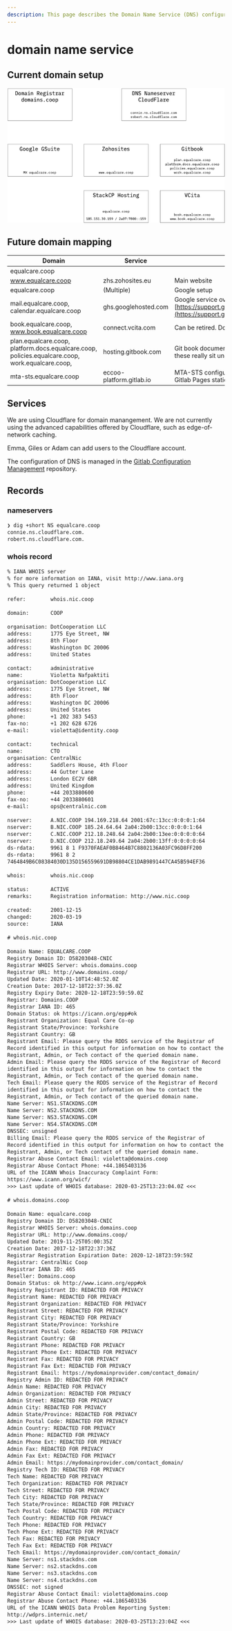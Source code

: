 ```yaml
---
description: This page describes the Domain Name Service (DNS) configuration.
---
```


# domain name service

## Current domain setup

![Current domain structure](<../.gitbook/assets/Domain V2.png>)

## Future domain mapping

| Domain                                                                                            | Service                  | Comments                                                                                                             |
| ------------------------------------------------------------------------------------------------- | ------------------------ | -------------------------------------------------------------------------------------------------------------------- |
| equalcare.coop                                                                                    |                          |                                                                                                                      |
| www.equalcare.coop                                                                                | zhs.zohosites.eu         | Main website                                                                                                         |
| equalcare.coop                                                                                    | (Multiple)               | Google setup                                                                                                         |
| mail.equalcare.coop, calendar.equalcare.coop                                                      | ghs.googlehosted.com     | Google service overrides. See [https://support.google.com/a/answer/53340](https://support.google.com/a/answer/53340) |
| book.equalcare.coop, www.book.equalcare.coop                                                      | connect.vcita.com        | Can be retired. Does not work                                                                                        |
| plan.equalcare.coop, platform.docs.equalcare.coop, policies.equalcare.coop, work.equalcare.coop,  | hosting.gitbook.com      | Git book documentation. Should some/all of these really sit under the docs subdomain?                                |
| mta-sts.equalcare.coop                                                                            | eccoo-platform.gitlab.io | MTA-STS configuration file. Hosted as a Gitlab Pages static site.                                                    |

## Services

We are using Cloudflare for domain manangement. We are not currently using the advanced capabilities offered by Cloudflare, such as edge-of-network caching.

Emma, Giles or Adam can add users to the Cloudflare account.

The configuration of DNS is managed in the [Gitlab Configuration Management](https://gitlab.com/eccoo-platform/infrastructure/configuration-management) repository.

## Records

### nameservers

```
❯ dig +short NS equalcare.coop
connie.ns.cloudflare.com.
robert.ns.cloudflare.com.
```

### whois record

```
% IANA WHOIS server
% for more information on IANA, visit http://www.iana.org
% This query returned 1 object

refer:        whois.nic.coop

domain:       COOP

organisation: DotCooperation LLC
address:      1775 Eye Street, NW
address:      8th Floor
address:      Washington DC 20006
address:      United States

contact:      administrative
name:         Violetta Nafpaktiti
organisation: DotCooperation LLC
address:      1775 Eye Street, NW
address:      8th Floor
address:      Washington DC 20006
address:      United States
phone:        +1 202 383 5453
fax-no:       +1 202 628 6726
e-mail:       violetta@identity.coop

contact:      technical
name:         CTO
organisation: CentralNic
address:      Saddlers House, 4th Floor
address:      44 Gutter Lane
address:      London EC2V 6BR
address:      United Kingdom
phone:        +44 2033880600
fax-no:       +44 2033880601
e-mail:       ops@centralnic.com

nserver:      A.NIC.COOP 194.169.218.64 2001:67c:13cc:0:0:0:1:64
nserver:      B.NIC.COOP 185.24.64.64 2a04:2b00:13cc:0:0:0:1:64
nserver:      C.NIC.COOP 212.18.248.64 2a04:2b00:13ee:0:0:0:0:64
nserver:      D.NIC.COOP 212.18.249.64 2a04:2b00:13ff:0:0:0:0:64
ds-rdata:     9961 8 1 F9370FAEAF0B8464B7C8802136A03FC96D8FF200
ds-rdata:     9961 8 2 7464849B6C08384030D135D156559691DB98804CE1DAB9891447CA45B594EF36

whois:        whois.nic.coop

status:       ACTIVE
remarks:      Registration information: http://www.nic.coop

created:      2001-12-15
changed:      2020-03-19
source:       IANA

# whois.nic.coop

Domain Name: EQUALCARE.COOP
Registry Domain ID: D58203048-CNIC
Registrar WHOIS Server: whois.domains.coop
Registrar URL: http://www.domains.coop/
Updated Date: 2020-01-10T14:48:52.0Z
Creation Date: 2017-12-18T22:37:36.0Z
Registry Expiry Date: 2020-12-18T23:59:59.0Z
Registrar: Domains.COOP
Registrar IANA ID: 465
Domain Status: ok https://icann.org/epp#ok
Registrant Organization: Equal Care Co-op
Registrant State/Province: Yorkshire
Registrant Country: GB
Registrant Email: Please query the RDDS service of the Registrar of Record identified in this output for information on how to contact the Registrant, Admin, or Tech contact of the queried domain name.
Admin Email: Please query the RDDS service of the Registrar of Record identified in this output for information on how to contact the Registrant, Admin, or Tech contact of the queried domain name.
Tech Email: Please query the RDDS service of the Registrar of Record identified in this output for information on how to contact the Registrant, Admin, or Tech contact of the queried domain name.
Name Server: NS1.STACKDNS.COM
Name Server: NS2.STACKDNS.COM
Name Server: NS3.STACKDNS.COM
Name Server: NS4.STACKDNS.COM
DNSSEC: unsigned
Billing Email: Please query the RDDS service of the Registrar of Record identified in this output for information on how to contact the Registrant, Admin, or Tech contact of the queried domain name.
Registrar Abuse Contact Email: violetta@domains.coop
Registrar Abuse Contact Phone: +44.1865403136
URL of the ICANN Whois Inaccuracy Complaint Form: https://www.icann.org/wicf/
>>> Last update of WHOIS database: 2020-03-25T13:23:04.0Z <<<

# whois.domains.coop

Domain Name: equalcare.coop
Registry Domain ID: D58203048-CNIC
Registrar WHOIS Server: whois.domains.coop
Registrar URL: http://www.domains.coop/
Updated Date: 2019-11-25T05:00:35Z
Creation Date: 2017-12-18T22:37:36Z
Registrar Registration Expiration Date: 2020-12-18T23:59:59Z
Registrar: CentralNic Coop
Registrar IANA ID: 465
Reseller: Domains.coop
Domain Status: ok http://www.icann.org/epp#ok
Registry Registrant ID: REDACTED FOR PRIVACY
Registrant Name: REDACTED FOR PRIVACY
Registrant Organization: REDACTED FOR PRIVACY
Registrant Street: REDACTED FOR PRIVACY
Registrant City: REDACTED FOR PRIVACY
Registrant State/Province: Yorkshire
Registrant Postal Code: REDACTED FOR PRIVACY
Registrant Country: GB
Registrant Phone: REDACTED FOR PRIVACY
Registrant Phone Ext: REDACTED FOR PRIVACY
Registrant Fax: REDACTED FOR PRIVACY
Registrant Fax Ext: REDACTED FOR PRIVACY
Registrant Email: https://mydomainprovider.com/contact_domain/
Registry Admin ID: REDACTED FOR PRIVACY
Admin Name: REDACTED FOR PRIVACY
Admin Organization: REDACTED FOR PRIVACY
Admin Street: REDACTED FOR PRIVACY
Admin City: REDACTED FOR PRIVACY
Admin State/Province: REDACTED FOR PRIVACY
Admin Postal Code: REDACTED FOR PRIVACY
Admin Country: REDACTED FOR PRIVACY
Admin Phone: REDACTED FOR PRIVACY
Admin Phone Ext: REDACTED FOR PRIVACY
Admin Fax: REDACTED FOR PRIVACY
Admin Fax Ext: REDACTED FOR PRIVACY
Admin Email: https://mydomainprovider.com/contact_domain/
Registry Tech ID: REDACTED FOR PRIVACY
Tech Name: REDACTED FOR PRIVACY
Tech Organization: REDACTED FOR PRIVACY
Tech Street: REDACTED FOR PRIVACY
Tech City: REDACTED FOR PRIVACY
Tech State/Province: REDACTED FOR PRIVACY
Tech Postal Code: REDACTED FOR PRIVACY
Tech Country: REDACTED FOR PRIVACY
Tech Phone: REDACTED FOR PRIVACY
Tech Phone Ext: REDACTED FOR PRIVACY
Tech Fax: REDACTED FOR PRIVACY
Tech Fax Ext: REDACTED FOR PRIVACY
Tech Email: https://mydomainprovider.com/contact_domain/
Name Server: ns1.stackdns.com
Name Server: ns2.stackdns.com
Name Server: ns3.stackdns.com
Name Server: ns4.stackdns.com
DNSSEC: not signed
Registrar Abuse Contact Email: violetta@domains.coop
Registrar Abuse Contact Phone: +44.1865403136
URL of the ICANN WHOIS Data Problem Reporting System:
http://wdprs.internic.net/
>>> Last update of WHOIS database: 2020-03-25T13:23:04Z <<<


```

